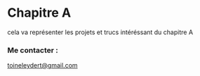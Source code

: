 # Chapitre A
cela va représenter les projets et trucs intéréssant du chapitre A







### Me contacter :
toineleydert@gmail.com
